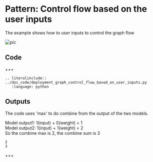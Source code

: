 # Pattern: Control flow based on the user inputs

The example shows how to user inputs to control the graph flow

![pic](https://raw.githubusercontent.com/ray-project/images/master/docs/serve/deployment-graph/control_flow_based_on_user_inputs.svg)

## Code

+++

```{eval-rst}
.. literalinclude:: ../doc_code/deployment_graph_control_flow_based_on_user_inputs.py
   :language: python
```

## Outputs

The code uses 'max' to do combine from the output of the two models.

Model output1: 1(input) + 0(weight) = 1 \
Model output2: 1(input) + 1(weight) = 2 \
So the combine max is 2, the combine sum is 3

```
2
3
```

+++